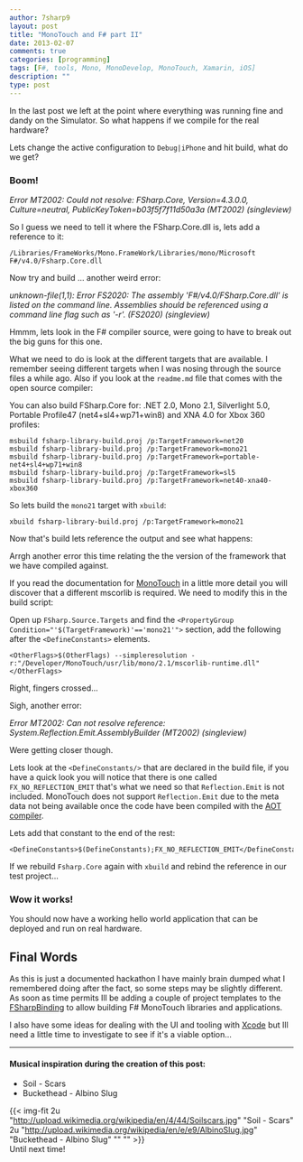 ```yaml
---
author: 7sharp9
layout: post
title: "MonoTouch and F# part II"
date: 2013-02-07
comments: true
categories: [programming]
tags: [F#, tools, Mono, MonoDevelop, MonoTouch, Xamarin, iOS]
description: ""
type: post
---
```

In the last post we left at the point where everything was running fine and dandy on the Simulator.  So what happens if we compile for the real hardware?  

Lets change the active configuration to `Debug|iPhone` and hit build, what do we get?<!-- more -->

### Boom!  

*Error MT2002: Could not resolve: FSharp.Core, Version=4.3.0.0, Culture=neutral, PublicKeyToken=b03f5f7f11d50a3a (MT2002) (singleview)*

So I guess we need to tell it where the FSharp.Core.dll is, lets add a reference to it:

	/Libraries/FrameWorks/Mono.FrameWork/Libraries/mono/Microsoft F#/v4.0/Fsharp.Core.dll

Now try and build ... another weird error:

*unknown-file(1,1): Error FS2020: The assembly 'F#/v4.0/FSharp.Core.dll' is listed on the command line. Assemblies should be referenced using a command line flag such as '-r'. (FS2020) (singleview)*

Hmmm, lets look in the F# compiler source, were going to have to break out the big guns for this one.  

What we need to do is look at the different targets that are available.  I remember seeing different targets when I was nosing through the source files a while ago.  Also if you look at the `readme.md` file that comes with the open source compiler:

You can also build FSharp.Core for: .NET 2.0, Mono 2.1, Silverlight 5.0, Portable Profile47 (net4+sl4+wp71+win8) and XNA 4.0 for Xbox 360 profiles:

```
msbuild fsharp-library-build.proj /p:TargetFramework=net20 
msbuild fsharp-library-build.proj /p:TargetFramework=mono21
msbuild fsharp-library-build.proj /p:TargetFramework=portable-net4+sl4+wp71+win8
msbuild fsharp-library-build.proj /p:TargetFramework=sl5
msbuild fsharp-library-build.proj /p:TargetFramework=net40-xna40-xbox360
```

So lets build the `mono21` target with `xbuild`: 

```
xbuild fsharp-library-build.proj /p:TargetFramework=mono21
```
Now that's build lets reference the output and see what happens:  

Arrgh another error this time relating the the version of the framework that we have compiled against.  

If you read the documentation for [MonoTouch][1] in a little more detail you will discover that a different mscorlib is required.  We need to modify this in the build script:

Open up `FSharp.Source.Targets` and find the `<PropertyGroup Condition="'$(TargetFramework)'=='mono21'">` section, add the following after the `<DefineConstants>` elements.

	<OtherFlags>$(OtherFlags) --simpleresolution -r:"/Developer/MonoTouch/usr/lib/mono/2.1/mscorlib-runtime.dll"  </OtherFlags>

Right, fingers crossed...

Sigh, another error:

*Error MT2002: Can not resolve reference: System.Reflection.Emit.AssemblyBuilder (MT2002) (singleview)*

Were getting closer though.

Lets look at the `<DefineConstants/>` that are declared in the build file, if you have a quick look you will notice that there is one called `FX_NO_REFLECTION_EMIT` that's what we need so that `Reflection.Emit` is not included.  MonoTouch does not support `Reflection.Emit` due to the meta data not being available once the code have been compiled with the [AOT compiler][3].  

Lets add that constant to the end of the rest:  

	<DefineConstants>$(DefineConstants);FX_NO_REFLECTION_EMIT</DefineConstants>

If we rebuild `Fsharp.Core` again with `xbuild` and rebind the reference in our test project...

### Wow it works!

You should now have a working hello world application that can be deployed and run on real hardware.  

## Final Words

As this is just a documented hackathon I have mainly brain dumped what I remembered doing after the fact, so some steps may be slightly different.  As soon as time permits Ill be adding a couple of project templates to the [FSharpBinding][2] to allow building F# MonoTouch libraries and applications.  

I also have some ideas for dealing with the UI and tooling with [Xcode][4] but Ill need a little time to investigate to see if it's a viable option...

* * *
#### Musical inspiration during the creation of this post:  
*   Soil - Scars  
*   Buckethead - Albino Slug  

{{< img-fit
    2u "http://upload.wikimedia.org/wikipedia/en/4/44/Soilscars.jpg" "Soil - Scars"
    2u "http://upload.wikimedia.org/wikipedia/en/e/e9/AlbinoSlug.jpg" "Buckethead - Albino Slug" "" "" >}}  
Until next time!

[1]: http://xamarin.com/monotouch
[2]: https://github.com/fsharp/fsharpbinding
[3]: http://www.mono-project.com/AOT
[4]: https://developer.apple.com/technologies/tools/
